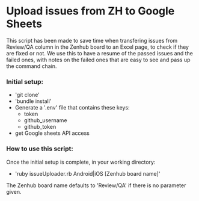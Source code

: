 # Upload issues from ZH to Google Sheets

This script has been made to save time when transfering issues from Review/QA column in the Zenhub board to an Excel page, to check if they are fixed or not.
We use this to have a resume of the passed issues and the failed ones, with notes on the failed ones that are easy to see and pass up the command chain.

### Initial setup:
* 'git clone'
* 'bundle install'
* Generate a '.env' file that contains these keys:
  * token
  * github_username
  * github_token
* get Google sheets API access

### How to use this script:

Once the initial setup is complete, in your working directory:
* 'ruby issueUploader.rb Android|iOS [Zenhub board name]'

The Zenhub board name defaults to 'Review/QA' if there is no parameter given.

